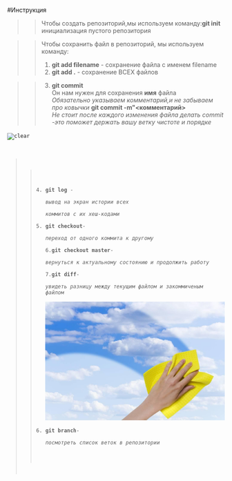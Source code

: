 #Инструкция

>>Чтобы создать репозиторий,мы используем команду:**git init** инициализация пустого репозитория  


>> Чтобы сохранить файл в репозиторий, мы используем команду:  
>> 1.  **git add filename** - сохранение файла с именем filename
>> 2.  **git add .** - сохранение ВСЕХ файлов

>> 3. **git commit**  
>> Он нам нужен для сохранения **имя** файла  
*Обязательно указываем комментарий,и не забываем про ковычки* 
**git commit -m"<комментарий>**  
*Не стоит после каждого изменения файла делать commit -это поможет держать вашу ветку чистоте и порядке*  

<code>![clear]()   

>> 4. **git log** -  
*вывод на экран истории всех   
коммитов с их хеш-кодами*  
>> 5. **git checkout**-  
*переход от одного коммита к другому*  
>> 6.**git checkout master**-  
*вернуться к актуальному состоянию и продолжить работу*  
>> 7.**git diff**-  
*увидеть разницу между текущим файлом и закоммиченым файлом*   
![Чистота](clear.jpg) 
>> 8. **git branch**-  
*посмотреть список веток в репозитории*
